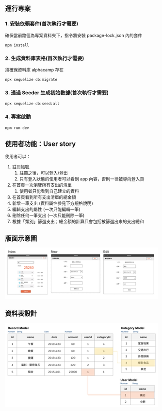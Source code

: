 ## 運行專案

### 1. 安裝依賴套件(首次執行才需要)

確保當前路徑為專案資料夾下，指令將安裝 package-lock.json 內的套件

```
npm install
```

### 2. 生成資料庫表格(首次執行才需要)

須確保資料庫 alphacamp 存在

```
npx sequelize db:migrate
```

### 3. 透過 Seeder 生成初始數據(首次執行才需要)

```
npx sequelize db:seed:all
```

### 4. 專案啟動

```
npm run dev
```

## 使用者功能：User story

使用者可以：

1. 註冊帳號
    1. 註冊之後，可以登入/登出
    2. 只有登入狀態的使用者可以看到 app 內容，否則一律被導向登入頁
2. 在首頁一次瀏覽所有支出的清單
    1. 使用者只能看到自己建立的資料
3. 在首頁看到所有支出清單的總金額
4. 新增一筆支出 (資料屬性參見下方規格說明)
5. 編輯支出的屬性 (一次只能編輯一筆)
6. 刪除任何一筆支出 (一次只能刪除一筆)
7. 根據「類別」篩選支出；總金額的計算只會包括被篩選出來的支出總和

## 版面示意圖

![版面示意圖](/repo/images/C4BM3-1-1.png)

## 資料表設計

![資料表設計](/repo/images/C4BM3-1-2.png)
